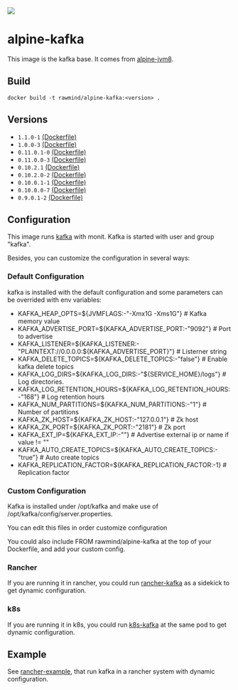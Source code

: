 [![](https://images.microbadger.com/badges/image/rawmind/alpine-kafka.svg)](https://microbadger.com/images/rawmind/alpine-kafka "Get your own image badge on microbadger.com")

alpine-kafka 
==============

This image is the kafka base. It comes from [alpine-jvm8][alpine-jvm8].

## Build

```
docker build -t rawmind/alpine-kafka:<version> .
```

## Versions

- `1.1.0-1` [(Dockerfile)](https://github.com/rawmind0/alpine-kafka/blob/1.1.0-1/Dockerfile)
- `1.0.0-3` [(Dockerfile)](https://github.com/rawmind0/alpine-kafka/blob/1.0.0-3/Dockerfile)
- `0.11.0.1-0` [(Dockerfile)](https://github.com/rawmind0/alpine-kafka/blob/0.11.0.1-0/Dockerfile)
- `0.11.0.0-3` [(Dockerfile)](https://github.com/rawmind0/alpine-kafka/blob/0.11.0.0-3/Dockerfile)
- `0.10.2.1` [(Dockerfile)](https://github.com/rawmind0/alpine-kafka/blob/0.10.2.1/Dockerfile)
- `0.10.2.0-2` [(Dockerfile)](https://github.com/rawmind0/alpine-kafka/blob/0.10.2.0-2/Dockerfile)
- `0.10.0.1-1` [(Dockerfile)](https://github.com/rawmind0/alpine-kafka/blob/0.10.0.1-1/Dockerfile)
- `0.10.0.0-7` [(Dockerfile)](https://github.com/rawmind0/alpine-kafka/blob/0.10.0.0-7/Dockerfile)
- `0.9.0.1-2` [(Dockerfile)](https://github.com/rawmind0/alpine-kafka/blob/0.9.0.1-2/Dockerfile)

## Configuration

This image runs [kafka][kafka] with monit. Kafka is started with user and group "kafka".

Besides, you can customize the configuration in several ways:

### Default Configuration

kafka is installed with the default configuration and some parameters can be overrided with env variables:

- KAFKA_HEAP_OPTS=${JVMFLAGS:-"-Xmx1G -Xms1G"}     				# Kafka memory value
- KAFKA_ADVERTISE_PORT=${KAFKA_ADVERTISE_PORT:-"9092"}			# Port to advertise
- KAFKA_LISTENER=${KAFKA_LISTENER:-"PLAINTEXT://0.0.0.0:${KAFKA_ADVERTISE_PORT}"}	# Listerner string 
- KAFKA_DELETE_TOPICS=${KAFKA_DELETE_TOPICS:-"false"}			# Enable kafka delete topics
- KAFKA_LOG_DIRS=${KAFKA_LOG_DIRS:-"${SERVICE_HOME}/logs"}		# Log directories.
- KAFKA_LOG_RETENTION_HOURS=${KAFKA_LOG_RETENTION_HOURS:-"168"}	# Log retention hours
- KAFKA_NUM_PARTITIONS=${KAFKA_NUM_PARTITIONS:-"1"}				# Number of partitions
- KAFKA_ZK_HOST=${KAFKA_ZK_HOST:-"127.0.0.1"}					# Zk host
- KAFKA_ZK_PORT=${KAFKA_ZK_PORT:-"2181"}						# Zk port
- KAFKA_EXT_IP=${KAFKA_EXT_IP:-""}								# Advertise external ip or name if value != ""
- KAFKA_AUTO_CREATE_TOPICS=${KAFKA_AUTO_CREATE_TOPICS:-"true"}	# Auto create topics
- KAFKA_REPLICATION_FACTOR=${KAFKA_REPLICATION_FACTOR:-1}		# Replication factor


### Custom Configuration

Kafka is installed under /opt/kafka and make use of /opt/kafka/config/server.properties.

You can edit this files in order customize configuration

You could also include FROM rawmind/alpine-kafka at the top of your Dockerfile, and add your custom config.

### Rancher

If you are running it in rancher, you could run [rancher-kafka][rancher-kafka] as a sidekick to get dynamic configuration.

### k8s

If you are running it in k8s, you could run [k8s-kafka][k8s-kafka] at the same pod to get dynamic configuration.

## Example

See [rancher-example][rancher-example], that run kafka in a rancher system with dynamic configuration.


[alpine-jvm8]: https://github.com/rawmind0/alpine-jvm8/
[kafka]: http://kafka.apache.org/
[rancher-kafka]: https://hub.docker.com/r/rawmind/rancher-kafka/
[k8s-kafka]: https://hub.docker.com/r/rawmind/k8s-kafka/
[rancher-example]: https://github.com/rawmind0/alpine-kafka/tree/master/rancher
[k8s-example]: https://github.com/rawmind0/alpine-kafka/tree/master/k8s
